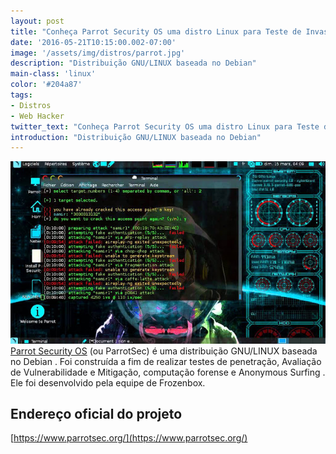 ```yaml
---
layout: post
title: "Conheça Parrot Security OS uma distro Linux para Teste de Invasão"
date: '2016-05-21T10:15:00.002-07:00'
image: '/assets/img/distros/parrot.jpg'
description: "Distribuição GNU/LINUX baseada no Debian"
main-class: 'linux'
color: '#204a87'
tags:
- Distros
- Web Hacker
twitter_text: "Conheça Parrot Security OS uma distro Linux para Teste de Invasão"
introduction: "Distribuição GNU/LINUX baseada no Debian"
---
```


![Parrot](/assets/img/distros/parrot.jpg "blog linux")
[Parrot Security OS](https://www.parrotsec.org/) (ou ParrotSec) é uma distribuição GNU/LINUX baseada no Debian . Foi construída a fim de realizar testes de penetração, Avaliação de Vulnerabilidade e Mitigação, computação forense e Anonymous Surfing . Ele foi desenvolvido pela equipe de Frozenbox.

## Endereço oficial do projeto
[https://www.parrotsec.org/](https://www.parrotsec.org/)

